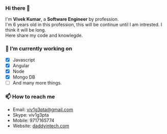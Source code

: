 ### Hi there 👋
I'm **Vivek Kumar**, a **Software Engineer** by profession.  
I'm 6 years old in this profession, this will be continue until I am intrested. I think it will be long.  
Here share my code and knowlegde.

### 🔭 I’m currently working on
- [x] Javascript
- [x] Angular
- [x] Node
- [x] Mongo DB
- [ ] And many more things.

### 📫 How to reach me
- Email: viv1g3pta@gmail.com
- Skype: viv1g3pta
- Mobile: 9717165774
- Website: [daddyintech.com](https://www.daddyintech.com/)
